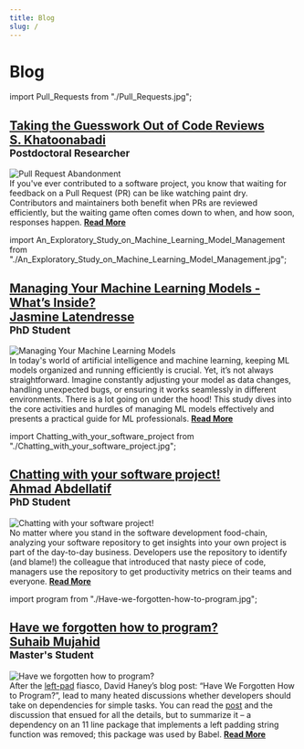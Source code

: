 ```yaml
---
title: Blog
slug: /
---
```


# Blog

import Pull_Requests from "./Pull_Requests.jpg";

<div className="container">
  <h2>
    <a href="/blog/publications/Taking_the_Guesswork_Out_of_Code_Reviews">
     Taking the Guesswork Out of Code Reviews  </a>
    <div className="avatar__intro" itemprop="author" itemscope="" itemtype="https://schema.org/Person">
      <div className="avatar__name">
        <a itemprop="url" href="/members/hassan-khatoonabadi">
          <span itemprop="name">S. Khatoonabadi</span>
        </a>
      </div>
      <small className="avatar__subtitle" itemprop="description">
        Postdoctoral Researcher
      </small>
    </div>
  </h2>

  <div className="events" style={{
      '@media screen and (max-width: 966px)': {
          maxHeight: '100%',
          flexWrap: 'wrap',
          maxWidth: '350px'
      }
  }}>
    <div className="SmallContainer">
      <img src={Pull_Requests} alt="Pull Request Abandonment" />
    </div>

  <div className="text">
      If you've ever contributed to a software project, you know that waiting for feedback on a Pull Request (PR) can be like watching paint dry. Contributors and maintainers both benefit when PRs are reviewed efficiently, but the waiting game often comes down to when, and how soon, responses happen. 


<a  href="/blog/publications/Taking_the_Guesswork_Out_of_Code_Reviews">
  <strong> Read More</strong>
      </a>
    </div>
  </div>
</div>




import An_Exploratory_Study_on_Machine_Learning_Model_Management from "./An_Exploratory_Study_on_Machine_Learning_Model_Management.jpg";


<div className="container">
  <h2>
    <a href="/blog/publications/Managing_Your_Machine_Learning_Models">
     Managing Your Machine Learning Models - What’s Inside?  </a>
    <div className="avatar__intro" itemprop="author" itemscope="" itemtype="https://schema.org/Person">
      <div className="avatar__name">
        <a itemprop="url" href="/members/jasmine-latendresse">
          <span itemprop="name">Jasmine Latendresse</span>
        </a>
      </div>
      <small className="avatar__subtitle" itemprop="description">
       PhD Student
      </small>
    </div>
  </h2>

  <div className="events" style={{
      '@media screen and (max-width: 966px)': {
          maxHeight: '100%',
          flexWrap: 'wrap',
          maxWidth: '350px'
      }
  }}>
    <div className="SmallContainer">
      <img src={An_Exploratory_Study_on_Machine_Learning_Model_Management} alt="  Managing Your Machine Learning Models" />
    </div>

  <div className="text">
      In today's world of artificial intelligence and machine learning, keeping ML models organized and running efficiently is crucial. Yet, it’s not always straightforward. Imagine constantly adjusting your model as data changes, handling unexpected bugs, or ensuring it works seamlessly in different environments. There is a lot going on under the hood! This study dives into the core activities and hurdles of managing ML models effectively and presents a practical guide for ML professionals. 


<a  href="/blog/publications/Managing_Your_Machine_Learning_Models">
  <strong> Read More</strong>
      </a>
    </div>
  </div>
</div>




import Chatting_with_your_software_project from "./Chatting_with_your_software_project.jpg";


<div className="container">
  <h2>
    <a href="/blog/publications/Chatting_with_your_software_project">
   Chatting with your software project!  </a>
    <div className="avatar__intro" itemprop="author" itemscope="" itemtype="https://schema.org/Person">
      <div className="avatar__name">
        <a itemprop="url" href="/members/ahmad-abdellatif">
          <span itemprop="name">Ahmad Abdellatif</span>
        </a>
      </div>
      <small className="avatar__subtitle" itemprop="description">
       PhD Student
      </small>
    </div>
  </h2>

  <div className="events" style={{
      '@media screen and (max-width: 966px)': {
          maxHeight: '100%',
          flexWrap: 'wrap',
          maxWidth: '350px'
      }
  }}>
    <div className="SmallContainer">
      <img src={Chatting_with_your_software_project} alt=" Chatting with your software project!" />
    </div>

  <div className="text">
No matter where you stand in the software development food-chain, analyzing your software repository to get insights into your own project is part of the day-to-day business. Developers use the repository to identify (and blame!) the colleague that introduced that nasty piece of code, managers use the repository to get productivity metrics on their teams and everyone.


<a  href="/blog/publications/Chatting_with_your_software_project">
  <strong> Read More</strong>
      </a>
    </div>
  </div>
</div>



import program from "./Have-we-forgotten-how-to-program.jpg";


<div className="container">
  <h2>
    <a href="/blog/publications/Have_we_forgetten_how_to_program">
Have we forgotten how to program?  </a>
    <div className="avatar__intro" itemprop="author" itemscope="" itemtype="https://schema.org/Person">
      <div className="avatar__name">
        <a itemprop="url" href="https://suhaib.ca">
          <span itemprop="name">Suhaib Mujahid</span>
        </a>
      </div>
      <small className="avatar__subtitle" itemprop="description">
   Master's Student
      </small>
    </div>
  </h2>

  <div className="events" style={{
      '@media screen and (max-width: 966px)': {
          maxHeight: '100%',
          flexWrap: 'wrap',
          maxWidth: '350px'
      }
  }}>
    <div className="SmallContainer">
      <img src={program} alt=" Have we forgotten how to program?" />
    </div>

  <div className="text">
After the <a href="https://www.npmjs.com/package/left-pad">left-pad</a> fiasco, David Haney’s blog post: “Have We Forgotten How to Program?”, lead to many heated discussions whether developers should take on dependencies for simple tasks. You can read the <a href="http://www.haneycodes.net/npm-left-pad-have-we-forgotten-how-to-program/">post</a> and the discussion that ensued for all the details, but to summarize it – a dependency on an 11 line package that implements a left padding string function was removed; this package was used by Babel.

<a  href="/blog/publications/Have_we_forgetten_how_to_program">
  <strong> Read More</strong>
      </a>
    </div>
  </div>
</div>
